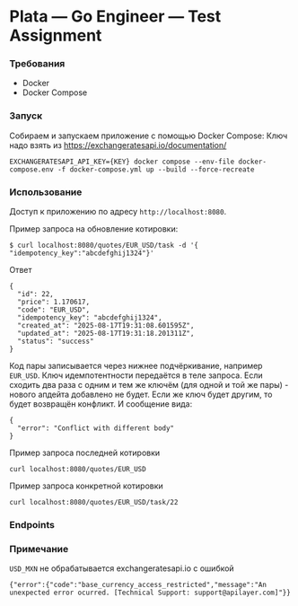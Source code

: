 # Plata — Go Engineer — Test Assignment

### Требования

- Docker
- Docker Compose

### Запуск
Собираем и запускаем приложение с помощью Docker Compose:
Ключ надо взять из https://exchangeratesapi.io/documentation/
   ```
   EXCHANGERATESAPI_API_KEY={KEY} docker compose --env-file docker-compose.env -f docker-compose.yml up --build --force-recreate
   ```

### Использование
Доступ к приложению по адресу `http://localhost:8080`.

Пример запроса на обновление котировки:
```
$ curl localhost:8080/quotes/EUR_USD/task -d '{ "idempotency_key":"abcdefghij1324"}'
```
Ответ 
```
{
  "id": 22,
  "price": 1.170617,
  "code": "EUR_USD",
  "idempotency_key": "abcdefghij1324",
  "created_at": "2025-08-17T19:31:08.601595Z",
  "updated_at": "2025-08-17T19:31:18.201311Z",
  "status": "success"
}
```

Код пары записывается через нижнее подчёркивание, например `EUR_USD`. Ключ идемпотентности передаётся в теле запроса.
Если сходить два раза с одним и тем же ключём (для одной и той же пары) - нового апдейта добавлено не будет. Если же ключ будет другим, то будет возвращён конфликт. И сообщение вида:
```
{
  "error": "Conflict with different body"
}
```

Пример запроса последней котировки
```
curl localhost:8080/quotes/EUR_USD
```

Пример запроса конкретной котировки 
```
curl localhost:8080/quotes/EUR_USD/task/22
```

### Endpoints


### Примечание
`USD_MXN` не обрабатывается exchangeratesapi.io
с ошибкой 
```
{"error":{"code":"base_currency_access_restricted","message":"An unexpected error ocurred. [Technical Support: support@apilayer.com]"}}
```
